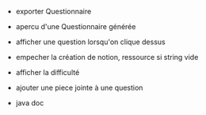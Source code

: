 - exporter Questionnaire
- apercu d'une Questionnaire générée
- afficher une question lorsqu'on clique dessus
- empecher la création de notion, ressource si string vide
- afficher la difficulté

- ajouter une piece jointe à une question

- java doc